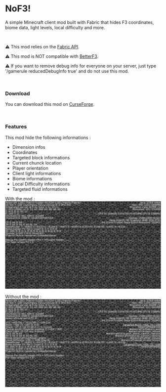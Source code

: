# NoF3!

A simple Minecraft client mod built with Fabric that hides F3 coordinates, biome data, light levels, local difficulty and more.

<br>

⚠ This mod relies on the [Fabric API](https://www.curseforge.com/minecraft/mc-mods/fabric-api).


⚠ This mod is NOT compatible with [BetterF3](https://www.curseforge.com/minecraft/mc-mods/betterf3).

⚠ If you want to remove debug info for everyone on your server, just type '/gamerule reducedDebugInfo true' and do not use this mod.


<br>

### Download
You can download this mod on [CurseForge](https://www.curseforge.com/minecraft/mc-mods/nof3_).

<br>


### Features

This mod hide the following informations :    
- Dimension infos
- Coordinates
- Targeted block informations
- Current chunck location
- Player orientation
- Client light informations
- Biome informations
- Local Difficulty informations   
- Targeted fluid informations

With the mod :
![Image](./docs/debug-screen-noF3.png)

Without the mod :
![Image](./docs/debug-screen-vanilla.png)